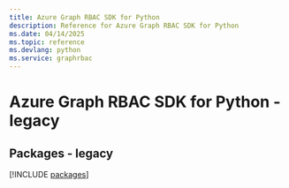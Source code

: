 ```yaml
---
title: Azure Graph RBAC SDK for Python
description: Reference for Azure Graph RBAC SDK for Python
ms.date: 04/14/2025
ms.topic: reference
ms.devlang: python
ms.service: graphrbac
---
```

# Azure Graph RBAC SDK for Python - legacy
## Packages - legacy
[!INCLUDE [packages](graph-rbac-index.md)]